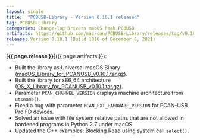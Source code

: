 ```yaml
---
layout: single
title:  "PCBUSB-Library - Version 0.10.1 released"
tag: PCBUSB-Library
categories: Change-log Drivers macOS Peak PCBUSB
artifacts: https://github.com/mac-can/PCBUSB-Library/releases/tag/v0.10.1
release: Version 0.10.1 (Build 1016 of December 6, 2021)
---
```

[**{{ page.release }}**]({{ page.artifacts }}):

- Built the library as Universal macOS Binary ([macOS_Library_for_PCANUSB_v0.10.1.tar.gz](https://github.com/mac-can/PCBUSB-Library/releases/download/v0.10.1/macOS_Library_for_PCANUSB_v0.10.1.tar.gz)).
- Built the library for x86_64 architecture ([OS_X_Library_for_PCANUSB_v0.10.1.tar.gz](https://github.com/mac-can/PCBUSB-Library/releases/download/v0.10.1/OS_X_Library_for_PCANUSB_v0.10.1.tar.gz)).
- Parameter `PCAN_CHANNEL_VERSION` displays machine architecture from `utsname()`.
- Fixed a bug with parameter `PCAN_EXT_HARDWARE_VERSION` for PCAN-USB Pro FD devices.
- Solved an issue with file system relative paths that are not allowed in hardened programs in Python 2.7 under macOS.
- Updated the C++ examples: Blocking Read using system call `select()`.
